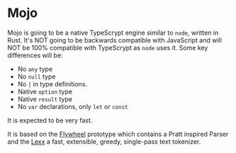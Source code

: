 # Mojo

Mojo is going to be a native TypeScrypt engine similar to `node`, written in Rust. 
It's NOT going to be backwards compatible with JavaScript and will NOT be 100% 
compatible with TypeScrypt as `node` uses it. Some key differences will be:

* No `any` type
* No `null` type
* No `|` in type definitions.
* Native `option` type
* Native `result` type
* No `var` declarations, only `let` or `const`

It is expected to be very fast.

It is based on the [Flywheel](https://github.com/JeffThomas/flywheel) prototype which 
contains a Pratt inspired Parser and the [Lexx](https://github.com/JeffThomas/lexx) 
a fast, extensible, greedy, single-pass text tokenizer.
